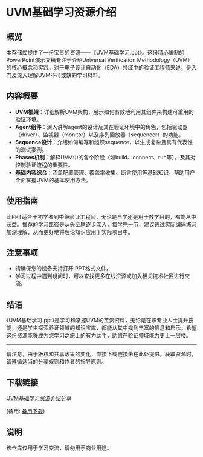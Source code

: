 # UVM基础学习资源介绍

## 概览
本存储库提供了一份宝贵的资源——《UVM基础学习.ppt》。这份精心编制的PowerPoint演示文稿专注于介绍Universal Verification Methodology（UVM）的核心概念和实践，对于电子设计自动化（EDA）领域中的验证工程师来说，是入门及深入理解UVM不可或缺的学习材料。

## 内容概要
- **UVM框架**：详细解析UVM架构，展示如何有效地利用其组件来构建可重用的验证环境。
- **Agent组件**：深入讲解agent的设计及其在验证环境中的角色，包括驱动器（driver）、监视器（monitor）以及序列回放器（sequencer）的功能。
- **Sequence设计**：介绍如何编写和组织sequence，以生成复杂且具有代表性的测试案例。
- **Phases机制**：解释UVM中的各个阶段（如build、connect、run等），及其对控制验证流程的重要性。
- **基础内容综合**：涵盖配置管理、覆盖率收集、断言使用等基础知识，帮助用户全面掌握UVM的基本使用方法。

## 使用指南
此PPT适合于初学者到中级验证工程师，无论是自学还是用于教学目的，都能从中获益。推荐的学习路径是从头至尾逐步深入，每学完一节，建议通过实际编码练习加深理解，从而更好地将理论知识应用于实际项目中。

## 注意事项
- 请确保您的设备支持打开.PPT格式文件。
- 学习过程中遇到疑问时，可以查找更多在线资源或加入相关技术社区进行交流。

## 结语
《UVM基础学习.ppt》是学习和掌握UVM的宝贵资料，无论是在职专业人士提升技能，还是学生探索验证领域的知识宝库，都能从其中找到丰富的信息和启示。希望这份资源能够成为您学习之旅上的有力助手，助您在验证领域能力更上一层楼。

---

请注意，由于版权和共享政策的变化，直接下载链接未在此处提供。获取资源时，请遵循适当的分享规则和作者的指导原则。

## 下载链接
[UVM基础学习资源介绍分享](https://pan.quark.cn/s/faa52c741b13) 

(备用: [备用下载](https://pan.baidu.com/s/1Ov6MTKkO-RCuwNo2j6ZhxA?pwd=1234))

## 说明

该仓库仅用于学习交流，请勿用于商业用途。
